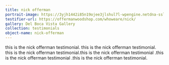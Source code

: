 ```yaml
---
title: nick offerman
portrait-image: https://3yjh1442i85n19ojee3jlshul7l-wpengine.netdna-ssl.com/wp-content/uploads/2013/10/nick_bio_new.jpg
testifier-url: https://offermanwoodshop.com/whoweare/nick/
gallery: Del Boca Vista Gallery
collection: testimonials
object-name: nick-offerman
---
```


this is the nick offerman testimonial. this is the nick offerman testimonial. this is the nick offerman testimonial.this is the nick offerman testimonial .this is the nick offerman testimonial .this is the nick offerman testimonial.
